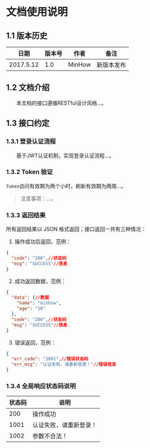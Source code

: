 # 文档使用说明

## 1.1 版本历史
日期       |版本号       |作者   |备注
------------|-----------|-----------|-----------
2017.5.12       |1.0        |MinHow      |新版本发布

## 1.2 文档介绍
&emsp;&emsp;本文档的接口遵循RESTful设计风格...。

## 1.3 接口约定
### 1.3.1 登录认证流程
&emsp;&emsp;基于JWT认证机制，实现登录认证流程...。

### 1.3.2 Token 验证
`Token`访问有效期为两个小时，刷新有效期为两周...。
> 注意事项：...。

### 1.3.3 返回结果
所有返回结果以 JSON 格式返回；接口返回一共有三种情况：
1. 操作成功后返回，范例：
```json  
{
  "code": "200",//状态码
  "msg": "SUCCESS"//信息
} 
```  
2. 成功返回数据，范例：
```json  
{
  "data": {//数据
    "name": "minhow",
    "age": "18"
  },
  "code": "200",//状态码
  "msg": "SUCCESS"//信息
}
``` 
3. 错误返回，范例：
```json  
{
  "err_code": "1001",//错误状态码
  "err_msg": "认证失败，请重新登录！"//错误信息
}
```

### 1.3.4 全局响应状态码说明

状态码       |说明       
------------|-----------
200       |操作成功    
1001       |认证失败，请重新登录！    
1002       |参数不合法！ 
